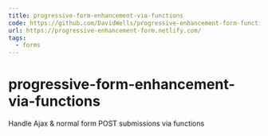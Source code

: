 ```yaml
---
title: progressive-form-enhancement-via-functions
code: https://github.com/DavidWells/progressive-enhancement-form-functions/blob/master/functions/form-handler.js
url: https://progressive-enhancement-form.netlify.com/
tags: 
  - forms
---
```


# progressive-form-enhancement-via-functions

Handle Ajax &amp; normal form POST submissions via functions
